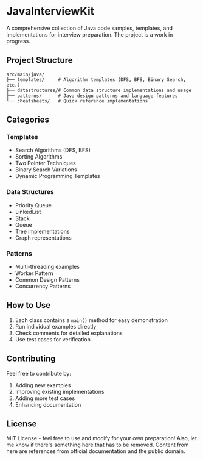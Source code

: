 # JavaInterviewKit

A comprehensive collection of Java code samples, templates, and implementations for interview preparation. The project is a work in progress.

## Project Structure

```
src/main/java/
├── templates/     # Algorithm templates (DFS, BFS, Binary Search, etc.)
├── datastructures/# Common data structure implementations and usage
├── patterns/      # Java design patterns and language features
└── cheatsheets/   # Quick reference implementations
```

## Categories

### Templates
- Search Algorithms (DFS, BFS)
- Sorting Algorithms
- Two Pointer Techniques
- Binary Search Variations
- Dynamic Programming Templates

### Data Structures
- Priority Queue
- LinkedList
- Stack
- Queue
- Tree implementations
- Graph representations

### Patterns
- Multi-threading examples
- Worker Pattern
- Common Design Patterns
- Concurrency Patterns

## How to Use

1. Each class contains a `main()` method for easy demonstration
2. Run individual examples directly
3. Check comments for detailed explanations
4. Use test cases for verification

## Contributing

Feel free to contribute by:
1. Adding new examples
2. Improving existing implementations
3. Adding more test cases
4. Enhancing documentation

## License

MIT License - feel free to use and modify for your own preparation!
Also, let me know if there's something here that has to be removed. Content from here are references from official documentation and the public domain.

